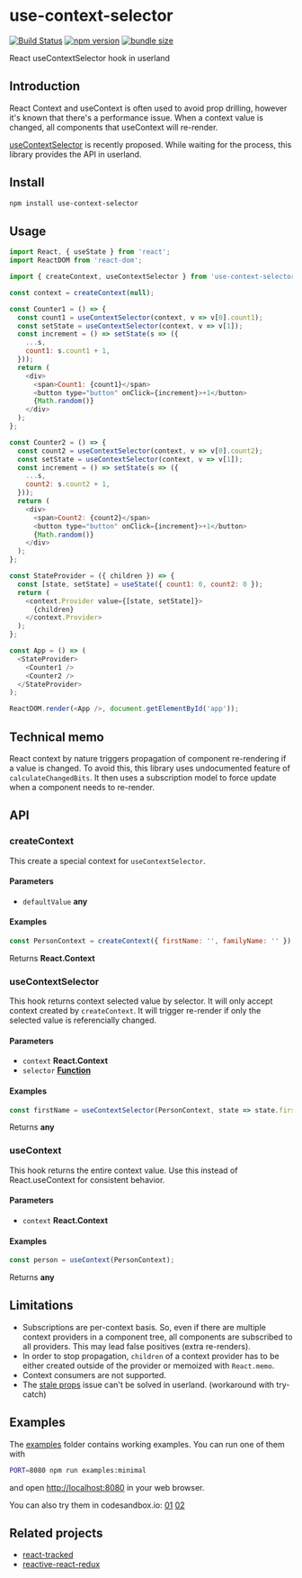 # use-context-selector

[![Build Status](https://travis-ci.com/dai-shi/use-context-selector.svg?branch=master)](https://travis-ci.com/dai-shi/use-context-selector)
[![npm version](https://badge.fury.io/js/use-context-selector.svg)](https://badge.fury.io/js/use-context-selector)
[![bundle size](https://badgen.net/bundlephobia/minzip/use-context-selector)](https://bundlephobia.com/result?p=use-context-selector)

React useContextSelector hook in userland

## Introduction

React Context and useContext is often used to avoid prop drilling,
however it's known that there's a performance issue.
When a context value is changed, all components that useContext
will re-render.

[useContextSelector](https://github.com/reactjs/rfcs/pull/119) is recently proposed.
While waiting for the process, this library provides the API in userland.

## Install

```bash
npm install use-context-selector
```

## Usage

```javascript
import React, { useState } from 'react';
import ReactDOM from 'react-dom';

import { createContext, useContextSelector } from 'use-context-selector';

const context = createContext(null);

const Counter1 = () => {
  const count1 = useContextSelector(context, v => v[0].count1);
  const setState = useContextSelector(context, v => v[1]);
  const increment = () => setState(s => ({
    ...s,
    count1: s.count1 + 1,
  }));
  return (
    <div>
      <span>Count1: {count1}</span>
      <button type="button" onClick={increment}>+1</button>
      {Math.random()}
    </div>
  );
};

const Counter2 = () => {
  const count2 = useContextSelector(context, v => v[0].count2);
  const setState = useContextSelector(context, v => v[1]);
  const increment = () => setState(s => ({
    ...s,
    count2: s.count2 + 1,
  }));
  return (
    <div>
      <span>Count2: {count2}</span>
      <button type="button" onClick={increment}>+1</button>
      {Math.random()}
    </div>
  );
};

const StateProvider = ({ children }) => {
  const [state, setState] = useState({ count1: 0, count2: 0 });
  return (
    <context.Provider value={[state, setState]}>
      {children}
    </context.Provider>
  );
};

const App = () => (
  <StateProvider>
    <Counter1 />
    <Counter2 />
  </StateProvider>
);

ReactDOM.render(<App />, document.getElementById('app'));
```

## Technical memo

React context by nature triggers propagation of component re-rendering
if a value is changed. To avoid this, this library uses undocumented
feature of `calculateChangedBits`. It then uses a subscription model
to force update when a component needs to re-render.

## API

<!-- Generated by documentation.js. Update this documentation by updating the source code. -->

### createContext

This create a special context for `useContextSelector`.

#### Parameters

- `defaultValue` **any** 

#### Examples

```javascript
const PersonContext = createContext({ firstName: '', familyName: '' });
```

Returns **React.Context** 

### useContextSelector

This hook returns context selected value by selector.
It will only accept context created by `createContext`.
It will trigger re-render if only the selected value is referencially changed.

#### Parameters

- `context` **React.Context** 
- `selector` **[Function][1]** 

#### Examples

```javascript
const firstName = useContextSelector(PersonContext, state => state.firstName);
```

Returns **any** 

### useContext

This hook returns the entire context value.
Use this instead of React.useContext for consistent behavior.

#### Parameters

- `context` **React.Context** 

#### Examples

```javascript
const person = useContext(PersonContext);
```

Returns **any** 

[1]: https://developer.mozilla.org/docs/Web/JavaScript/Reference/Statements/function

## Limitations

- Subscriptions are per-context basis. So, even if there are multiple context providers in a component tree, all components are subscribed to all providers. This may lead false positives (extra re-renders).
- In order to stop propagation, `children` of a context provider has to be either created outside of the provider or memoized with `React.memo`.
- Context consumers are not supported.
- The [stale props](https://react-redux.js.org/api/hooks#stale-props-and-zombie-children) issue can't be solved in userland. (workaround with try-catch)

## Examples

The [examples](examples) folder contains working examples.
You can run one of them with

```bash
PORT=8080 npm run examples:minimal
```

and open <http://localhost:8080> in your web browser.

You can also try them in codesandbox.io:
[01](https://codesandbox.io/s/github/dai-shi/use-context-selector/tree/master/examples/01_minimal)
[02](https://codesandbox.io/s/github/dai-shi/use-context-selector/tree/master/examples/02_typescript)

## Related projects

- [react-tracked](https://github.com/dai-shi/react-tracked)
- [reactive-react-redux](https://github.com/dai-shi/reactive-react-redux)
